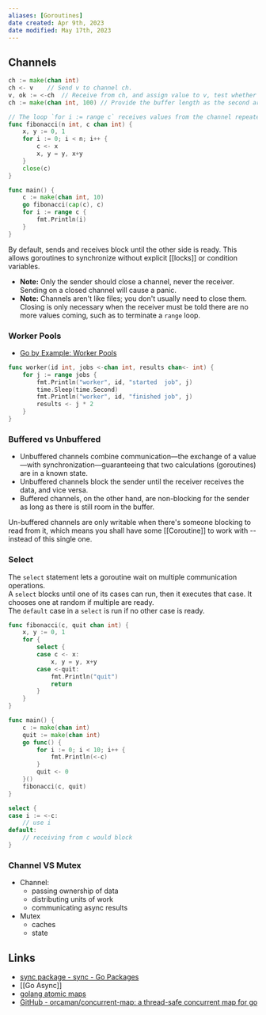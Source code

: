 ```yaml
---
aliases: [Goroutines]
date created: Apr 9th, 2023
date modified: May 17th, 2023
---
```


## Channels
```go
ch := make(chan int)
ch <- v    // Send v to channel ch.
v, ok := <-ch  // Receive from ch, and assign value to v, test whether a channel has been closed
ch := make(chan int, 100) // Provide the buffer length as the second argument to `make` to initialize a buffered channel:

// The loop `for i := range c` receives values from the channel repeatedly until it is closed.
func fibonacci(n int, c chan int) {
	x, y := 0, 1
	for i := 0; i < n; i++ {
		c <- x
		x, y = y, x+y
	}
	close(c)
}

func main() {
	c := make(chan int, 10)
	go fibonacci(cap(c), c)
	for i := range c {
		fmt.Println(i)
	}
}
```

By default, sends and receives block until the other side is ready. This allows goroutines to synchronize without explicit [[locks]] or condition variables.
- **Note:** Only the sender should close a channel, never the receiver. Sending on a closed channel will cause a panic.
- **Note:** Channels aren't like files; you don't usually need to close them. Closing is only necessary when the receiver must be told there are no more values coming, such as to terminate a `range` loop.

### Worker Pools
- [Go by Example: Worker Pools](https://gobyexample.com/worker-pools)

```go
func worker(id int, jobs <-chan int, results chan<- int) {
    for j := range jobs {
        fmt.Println("worker", id, "started  job", j)
        time.Sleep(time.Second)
        fmt.Println("worker", id, "finished job", j)
        results <- j * 2
    }
}
```

### Buffered vs Unbuffered
- Unbuffered channels combine communication—the exchange of a value—with synchronization—guaranteeing that two calculations (goroutines) are in a known state.
- Unbuffered channels block the sender until the receiver receives the data, and vice versa.
- Buffered channels, on the other hand, are non-blocking for the sender as long as there is still room in the buffer.

Un-buffered channels are only writable when there's someone blocking to read from it, which means you shall have some [[Coroutine]] to work with -- instead of this single one.

### Select
The `select` statement lets a goroutine wait on multiple communication operations.  
A `select` blocks until one of its cases can run, then it executes that case. It chooses one at random if multiple are ready.  
The `default` case in a `select` is run if no other case is ready.

```go
func fibonacci(c, quit chan int) {
	x, y := 0, 1
	for {
		select {
		case c <- x:
			x, y = y, x+y
		case <-quit:
			fmt.Println("quit")
			return
		}
	}
}

func main() {
	c := make(chan int)
	quit := make(chan int)
	go func() {
		for i := 0; i < 10; i++ {
			fmt.Println(<-c)
		}
		quit <- 0
	}()
	fibonacci(c, quit)
}

select {
case i := <-c:
    // use i
default:
    // receiving from c would block
}
```

### Channel VS Mutex
- Channel: 
	- passing ownership of data
	- distributing units of work
	- communicating async results
 - Mutex
	- caches
	- state

## Links
- [sync package - sync - Go Packages](http://golang.org/pkg/sync/#WaitGroup)
- [[Go Async]]
- [golang atomic maps](https://go.dev/doc/faq#atomic_maps)
- [GitHub - orcaman/concurrent-map: a thread-safe concurrent map for go](https://github.com/orcaman/concurrent-map)